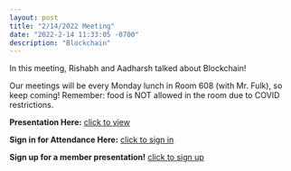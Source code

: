 ```yaml
---
layout: post
title: "2/14/2022 Meeting"
date: "2022-2-14 11:33:05 -0700"
description: "Blockchain"
---
```


In this meeting, Rishabh and Aadharsh talked about Blockchain!

Our meetings will be every Monday lunch in Room 608 (with Mr. Fulk), so keep coming! Remember: food is NOT allowed in the room due to COVID restrictions.

**Presentation Here:** [click to view](https://docs.google.com/presentation/d/149vVT8hQeLfSyirfMkToYgCzPsWEo0hPYBUL7ImbqvQ/edit?usp=sharing)

**Sign in for Attendance Here:** [click to sign in](http://tinyurl.com/lhscsattendance)

**Sign up for a member presentation!** [click to sign up](http://tinyurl.com/csclubmember2021)


